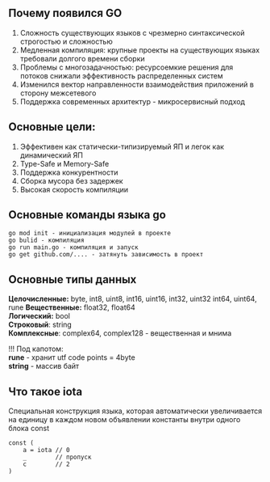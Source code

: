 ## Почему появился GO

1. Cложность существующих языков с чрезмерно синтаксической строгостью и сложностью
2. Медленная компиляция: крупные проекты на существующих языках требовали долгого времени сборки
3. Проблемы с многозадачностью: ресурсоемкие решения для потоков снижали эффективность распределенных систем
4. Изменился вектор направленности взаимодействия приложений в сторону межсетевого
5. Поддержка современных архитектур - микросервисный подход

## Основные цели:

1. Эффективен как статически-типизируемый ЯП и легок как динамический ЯП
2. Type-Safe и Memory-Safe
3. Поддержка конкурентности
4. Сборка мусора без задержек
5. Высокая скорость компиляции

## Основные команды языка go

```
go mod init - инициализация модулей в проекте
go bulid - компиляция
go run main.go - компиляция и запуск
go get github.com/.... - затянуть зависимость в проект

```

## Основные типы данных

**Целочисленные:** byte, int8, uint8, int16, uint16, int32, uint32 int64, uint64, rune
**Вещественные:** float32, float64  
**Логический:** bool  
**Строковый**: string  
**Комплексные**: complex64, complex128 - вещественная и мнима 

!!! Под капотом:  
**rune** - хранит utf code points = 4byte  
**string** - массив байт  


## Что такое iota

Специальная конструкция языка, которая автоматически увеличивается на единицу в каждом новом объявлении константы внутри одного блока const
```
const (
    a = iota // 0 
    _        // пропуск
    c        // 2
)
```

